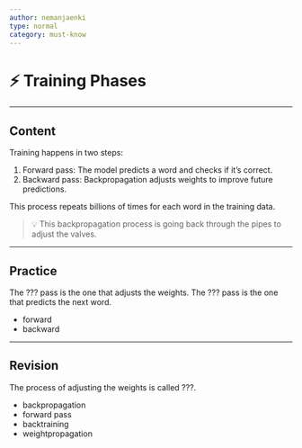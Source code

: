 ```yaml
---
author: nemanjaenki
type: normal
category: must-know
---
```


# ⚡ Training Phases

---

## Content

Training happens in two steps:

1. Forward pass: The model predicts a word and checks if it’s correct.
2. Backward pass: Backpropagation adjusts weights to improve future predictions.

This process repeats billions of times for each word in the training data.

> 💡 This backpropagation process is going back through the pipes to adjust the valves.

---

## Practice

The ??? pass is the one that adjusts the weights.
The ??? pass is the one that predicts the next word.

- forward
- backward

---

## Revision

The process of adjusting the weights is called ???.

- backpropagation
- forward pass
- backtraining
- weightpropagation